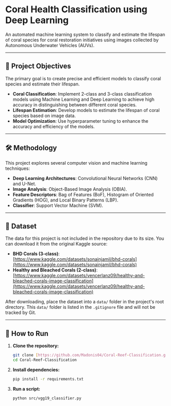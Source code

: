 # Coral Health Classification using Deep Learning

An automated machine learning system to classify and estimate the lifespan of coral species for coral restoration initiatives using images collected by Autonomous Underwater Vehicles (AUVs).

---

## 🎯 Project Objectives

The primary goal is to create precise and efficient models to classify coral species and estimate their lifespan.
* **Coral Classification**: Implement 2-class and 3-class classification models using Machine Learning and Deep Learning to achieve high accuracy in distinguishing between different coral species.
* **Lifespan Estimation**: Develop models to estimate the lifespan of coral species based on image data.
* **Model Optimization**: Use hyperparameter tuning to enhance the accuracy and efficiency of the models.

---

## 🛠️ Methodology

This project explores several computer vision and machine learning techniques:
* **Deep Learning Architectures**: Convolutional Neural Networks (CNN) and U-Net.
* **Image Analysis**: Object-Based Image Analysis (OBIA).
* **Feature Descriptors**: Bag of Features (BoF), Histogram of Oriented Gradients (HOG), and Local Binary Patterns (LBP).
* **Classifier**: Support Vector Machine (SVM).

---

## 💾 Dataset

The data for this project is not included in the repository due to its size. You can download it from the original Kaggle source:

* **BHD Corals (3-class)**: [https://www.kaggle.com/datasets/sonainjamil/bhd-corals](https://www.kaggle.com/datasets/sonainjamil/bhd-corals) 
* **Healthy and Bleached Corals (2-class)**: [https://www.kaggle.com/datasets/vencerlanz09/healthy-and-bleached-corals-image-classification](https://www.kaggle.com/datasets/vencerlanz09/healthy-and-bleached-corals-image-classification) 

After downloading, place the dataset into a `data/` folder in the project's root directory. This `data/` folder is listed in the `.gitignore` file and will not be tracked by Git.

---

## 🚀 How to Run

1.  **Clone the repository:**
    ```bash
    git clone [https://github.com/Madonis04/Coral-Reef-Classification.git](https://github.com/Madonis04/Coral-Reef-Classification.git)
    cd Coral-Reef-Classification
    ```
2.  **Install dependencies:**
    ```bash
    pip install -r requirements.txt
    ```
3.  **Run a script:**
    ```bash
    python src/vgg19_classifier.py
    ```
